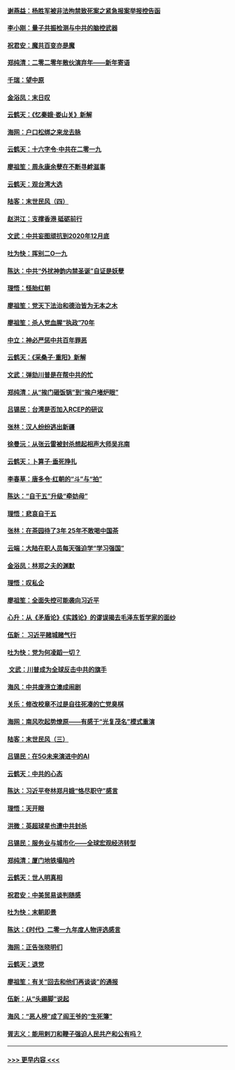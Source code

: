 #### [谢燕益：杨胜军被非法拘禁致死案之紧急报案举报控告函](../pages/nsc993/n11756134.md?t=01011833) 
#### [李小刚：量子共振检测与中共的脑控武器](../pages/nsc993/n11754518.md?t=01011833) 
#### [祝君安：魔共百变亦是魔](../pages/nsc993/n11754469.md?t=01011833) 
#### [郑纯清：二零二零年散伙演弃年——新年寄语](../pages/nsc993/n11754195.md?t=01011833) 
#### [千瑞：望中原](../pages/nsc993/n11754159.md?t=01011833) 
#### [金浴凤：末日叹](../pages/nsc993/n11752359.md?t=01011833) 
#### [云鹤天：《忆秦娥‧娄山关》新解](../pages/nsc993/n11752348.md?t=01011833) 
#### [海网：户口松绑之来龙去脉](../pages/nsc993/n11752328.md?t=01011833) 
#### [云鹤天：十六字令‧中共在二零一九](../pages/nsc993/n11752305.md?t=01011833) 
#### [廖祖笙：周永康余孽在不断寻衅滋事](../pages/nsc993/n11751013.md?t=01011833) 
#### [云鹤天：观台湾大选](../pages/nsc993/n11751007.md?t=01011833) 
#### [陆客：末世民风（四）](../pages/nsc993/n11749203.md?t=01011833) 
#### [赵洪江：支撑香港 砥砺前行](../pages/nsc993/n11748482.md?t=01011833) 
#### [文武：中共妄图顽抗到2020年12月底](../pages/nsc993/n11748446.md?t=01011833) 
#### [吐为快：挥别二O一九](../pages/nsc993/n11748411.md?t=01011833) 
#### [陈达：中共“外扰神韵内禁圣诞”自证是妖孽](../pages/nsc993/n11748226.md?t=01011833) 
#### [理悟：怪胎红朝](../pages/nsc993/n11748206.md?t=01011833) 
#### [廖祖笙：党天下法治和德治皆为无本之木](../pages/nsc993/n11748135.md?t=01011833) 
#### [廖祖笙：杀人党血腥“执政”70年](../pages/nsc993/n11745144.md?t=01011833) 
#### [中立：神必严惩中共百年罪恶](../pages/nsc993/n11744970.md?t=01011833) 
#### [云鹤天：《采桑子‧重阳》新解](../pages/nsc993/n11744948.md?t=01011833) 
#### [文武：弹劾川普是在帮中共的忙](../pages/nsc993/n11744758.md?t=01011833) 
#### [郑纯清：从“挨门砸饭锅”到“挨户堵炉眼”](../pages/nsc993/n11744745.md?t=01011833) 
#### [吕锡民：台湾是否加入RCEP的研议](../pages/nsc993/n11744701.md?t=01011833) 
#### [张林：汉人纷纷逃出新疆](../pages/nsc993/n11743530.md?t=01011833) 
#### [徐曼沅：从张云雷被封杀想起相声大师吴兆南](../pages/nsc993/n11741816.md?t=01011833) 
#### [云鹤天：卜算子‧垂死挣扎](../pages/nsc993/n11739956.md?t=01011833) 
#### [李春草：唐多令‧红朝的“斗”与“拍”](../pages/nsc993/n11739830.md?t=01011833) 
#### [陈达：“自干五”升级“牵妨母”](../pages/nsc993/n11739724.md?t=01011833) 
#### [理悟：悲哀自干五](../pages/nsc993/n11739547.md?t=01011833) 
#### [张林：在茶园待了3年 25年不敢喝中国茶](../pages/nsc993/n11739240.md?t=01011833) 
#### [云端：大陆在职人员每天强迫学“学习强国”](../pages/nsc993/n11738735.md?t=01011833) 
#### [金浴凤：林郑之夫的渊默](../pages/nsc993/n11737735.md?t=01011833) 
#### [理悟：叹私企](../pages/nsc993/n11737715.md?t=01011833) 
#### [廖祖笙：全面失控可能袭向习近平](../pages/nsc993/n11737704.md?t=01011833) 
#### [心升：从《矛盾论》《实践论》的谬误揭去毛泽东哲学家的面纱](../pages/nsc993/n11736962.md?t=01011833) 
#### [伍新： 习近平赌城赌气行](../pages/nsc993/n11736929.md?t=01011833) 
#### [吐为快：党为何凌蹈一切？](../pages/nsc993/n11736915.md?t=01011833) 
#### [ 文武：川普成为全球反击中共的旗手](../pages/nsc993/n11736882.md?t=01011833) 
#### [海风：中共废港立澳成闹剧](../pages/nsc993/n11735857.md?t=01011833) 
#### [关乐：修改校章不过是自往死凑的亡党臭棋](../pages/nsc993/n11735097.md?t=01011833) 
#### [海网：南风吹起势燎原——有感于“光复茂名”模式重演](../pages/nsc993/n11732308.md?t=01011833) 
#### [陆客：末世民风（三）](../pages/nsc993/n11732211.md?t=01011833) 
#### [吕锡民：在5G未来演进中的AI](../pages/nsc993/n11730010.md?t=01011833) 
#### [云鹤天：中共的心态](../pages/nsc993/n11729906.md?t=01011833) 
#### [陈达：习近平夸林郑月娥“恪尽职守”感言](../pages/nsc993/n11729881.md?t=01011833) 
#### [理悟：天开眼](../pages/nsc993/n11729699.md?t=01011833) 
#### [洪微：英超球星也遭中共封杀](../pages/nsc993/n11727243.md?t=01011833) 
#### [吕锡民：服务业与城市化——全球宏观经济转型](../pages/nsc993/n11725845.md?t=01011833) 
#### [郑纯清：厦门地铁塌陷吟](../pages/nsc993/n11725813.md?t=01011833) 
#### [云鹤天：世人明真相](../pages/nsc993/n11725621.md?t=01011833) 
#### [祝君安：中美贸易谈判随感](../pages/nsc993/n11725609.md?t=01011833) 
#### [吐为快：末朝即景](../pages/nsc993/n11723365.md?t=01011833) 
#### [陈达：《时代》二零一九年度人物评选感言](../pages/nsc993/n11723337.md?t=01011833) 
#### [海网：正告张晓明们](../pages/nsc993/n11723228.md?t=01011833) 
#### [云鹤天：退党](../pages/nsc993/n11723056.md?t=01011833) 
#### [廖祖笙：有关“回去和他们再谈谈”的通报](../pages/nsc993/n11722442.md?t=01011833) 
#### [伍新：从“头踢脚”说起](../pages/nsc993/n11722429.md?t=01011833) 
#### [海风：“恶人榜”成了阎王爷的“生死簿”](../pages/nsc993/n11722272.md?t=01011833) 
#### [胥志义：能用剌刀和鞭子强迫人民共产和公有吗？](../pages/nsc993/n11720569.md?t=01011833) 

----
#### [ >>> 更早内容 <<< ](../indexes/nsc993-earlier.md)
